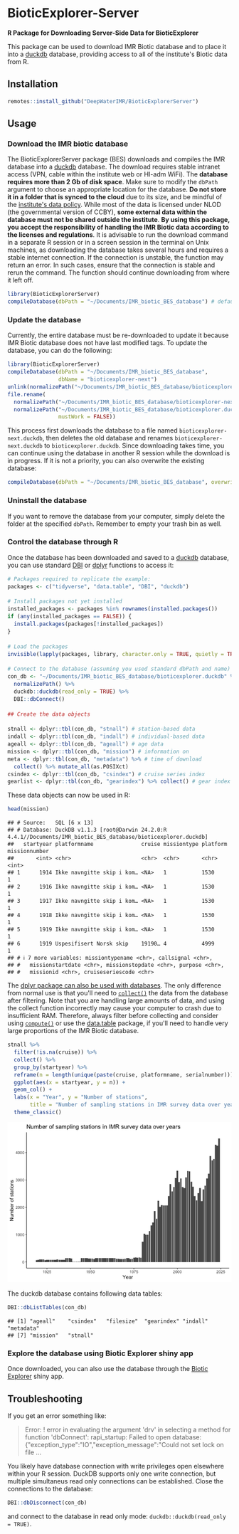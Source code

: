 # BioticExplorer-Server
**R Package for Downloading Server-Side Data for BioticExplorer**

This package can be used to download IMR Biotic database and to place it into a [duckdb](https://duckdb.org/docs/api/r.html) database, providing access to all of the institute's Biotic data from R.

## Installation


``` r
remotes::install_github("DeepWaterIMR/BioticExplorerServer")
```

## Usage

### Download the IMR biotic database

The BioticExplorerServer package (BES) downloads and compiles the IMR database into a [duckdb](https://cran.r-project.org/package=duckdb) database. The download requires stable intranet access (VPN, cable within the institute web or HI-adm WiFi). The **database requires more than 2 Gb of disk space**. Make sure to modify the `dbPath` argument to choose an appropriate location for the database. **Do not store it in a folder that is synced to the cloud** due to its size, and be mindful of the [institute's data policy](https://www.hi.no/resources/Data-policy-HI.pdf). While most of the data is licensed under NLOD (the governmental version of CCBY), **some external data within the database must not be shared outside the institute**. **By using this package, you accept the responsibility of handling the IMR Biotic data according to the licenses and regulations**. It is advisable to run the download command in a separate R session or in a screen session in the terminal on Unix machines, as downloading the database takes several hours and requires a stable internet connection. If the connection is unstable, the function may return an error. In such cases, ensure that the connection is stable and rerun the command. The function should continue downloading from where it left off.


``` r
library(BioticExplorerServer)
compileDatabase(dbPath = "~/Documents/IMR_biotic_BES_database") # default dbPath, written out to show it
```

### Update the database

Currently, the entire database must be re-downloaded to update it because IMR Biotic database does not have last modified tags. To update the database, you can do the following:


``` r
library(BioticExplorerServer)
compileDatabase(dbPath = "~/Documents/IMR_biotic_BES_database",
                dbName = "bioticexplorer-next")
unlink(normalizePath("~/Documents/IMR_biotic_BES_database/bioticexplorer.duckdb"))
file.rename(
  normalizePath("~/Documents/IMR_biotic_BES_database/bioticexplorer-next.duckdb"),
  normalizePath("~/Documents/IMR_biotic_BES_database/bioticexplorer.duckdb", 
                mustWork = FALSE))
```

This process first downloads the database to a file named `bioticexplorer-next.duckdb`, then deletes the old database and renames `bioticexplorer-next.duckdb` to `bioticexplorer.duckdb`. Since downloading takes time, you can continue using the database in another R session while the download is in progress. If it is not a priority, you can also overwrite the existing database:


``` r
compileDatabase(dbPath = "~/Documents/IMR_biotic_BES_database", overwrite = TRUE)
```

### Uninstall the database

If you want to remove the database from your computer, simply delete the folder at the specified `dbPath`. Remember to empty your trash bin as well.

### Control the database through R

Once the database has been downloaded and saved to a [duckdb](https://cran.r-project.org/package=duckdb) database, you can use standard [DBI](https://cran.r-project.org/package=DBI) or [dplyr](https://cran.r-project.org/package=dplyr) functions to access it:


``` r
# Packages required to replicate the example:
packages <- c("tidyverse", "data.table", "DBI", "duckdb")

# Install packages not yet installed
installed_packages <- packages %in% rownames(installed.packages())
if (any(installed_packages == FALSE)) {
  install.packages(packages[!installed_packages])
}

# Load the packages
invisible(lapply(packages, library, character.only = TRUE, quietly = TRUE))

# Connect to the database (assuming you used standard dbPath and name)
con_db <- "~/Documents/IMR_biotic_BES_database/bioticexplorer.duckdb" %>% 
  normalizePath() %>% 
  duckdb::duckdb(read_only = TRUE) %>% 
  DBI::dbConnect()

## Create the data objects

stnall <- dplyr::tbl(con_db, "stnall") # station-based data
indall <- dplyr::tbl(con_db, "indall") # individual-based data
ageall <- dplyr::tbl(con_db, "ageall") # age data
mission <- dplyr::tbl(con_db, "mission") # information on
meta <- dplyr::tbl(con_db, "metadata") %>% # time of download
  collect() %>% mutate_all(as.POSIXct)
csindex <- dplyr::tbl(con_db, "csindex") # cruise series index
gearlist <- dplyr::tbl(con_db, "gearindex") %>% collect() # gear index
```

These data objects can now be used in R:


``` r
head(mission)
```

```
## # Source:   SQL [6 x 13]
## # Database: DuckDB v1.1.3 [root@Darwin 24.2.0:R 4.4.1//Documents/IMR_biotic_BES_database/bioticexplorer.duckdb]
##   startyear platformname               cruise missiontype platform missionnumber
##       <int> <chr>                      <chr>  <chr>       <chr>            <int>
## 1      1914 Ikke navngitte skip i kom… <NA>   1           1530                 1
## 2      1916 Ikke navngitte skip i kom… <NA>   1           1530                 1
## 3      1917 Ikke navngitte skip i kom… <NA>   1           1530                 1
## 4      1918 Ikke navngitte skip i kom… <NA>   1           1530                 1
## 5      1919 Ikke navngitte skip i kom… <NA>   1           1530                 1
## 6      1919 Uspesifisert Norsk skip    19190… 4           4999                 1
## # ℹ 7 more variables: missiontypename <chr>, callsignal <chr>,
## #   missionstartdate <chr>, missionstopdate <chr>, purpose <chr>,
## #   missionid <chr>, cruiseseriescode <chr>
```

The [dplyr package can also be used with databases](https://solutions.posit.co/connections/db/r-packages/dplyr/). The only difference from normal use is that you'll need to [`collect()`](https://dbplyr.tidyverse.org/reference/collapse.tbl_sql.html) the data from the database after filtering. Note that you are handling large amounts of data, and using the collect function incorrectly may cause your computer to crash due to insufficient RAM. Therefore, always filter before collecting and consider using [`compute()`](https://dbplyr.tidyverse.org/reference/collapse.tbl_sql.html) or use the [data.table](https://cran.r-project.org/web/packages/data.table/index.html) package, if you'll need to handle very large proportions of the IMR Biotic database. 


``` r
stnall %>% 
  filter(!is.na(cruise)) %>% 
  collect() %>% 
  group_by(startyear) %>%
  reframe(n = length(unique(paste(cruise, platformname, serialnumber)))) %>% 
  ggplot(aes(x = startyear, y = n)) +
  geom_col() + 
  labs(x = "Year", y = "Number of stations", 
       title = "Number of sampling stations in IMR survey data over years") +
  theme_classic()
```

![](README_files/figure-html/unnamed-chunk-8-1.png)<!-- -->

The duckdb database contains following data tables:


``` r
DBI::dbListTables(con_db)
```

```
## [1] "ageall"    "csindex"   "filesize"  "gearindex" "indall"    "metadata" 
## [7] "mission"   "stnall"
```

### Explore the database using Biotic Explorer shiny app

Once downloaded, you can also use the database through the [Biotic Explorer](https://github.com/DeepWaterIMR/BioticExplorer) shiny app. 

## Troubleshooting

If you get an error something like:

> Error:
> ! error in evaluating the argument 'drv' in selecting a method for function 'dbConnect':
> rapi_startup: Failed to open database: {"exception_type":"IO","exception_message":"Could not set lock on file
> ...

You likely have database connection with write privileges open elsewhere within your R session. DuckDB supports only one write connection, but multiple simultaneus read only connections can be established. Close the connections to the database:

``` r
DBI::dbDisconnect(con_db)
```

and connect to the database in read only mode: `duckdb::duckdb(read_only = TRUE)`.
